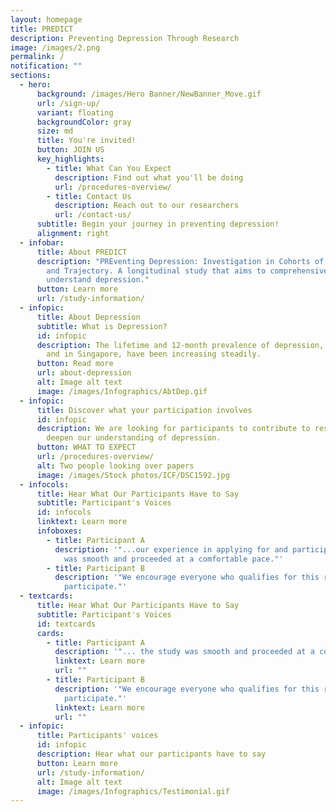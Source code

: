 ```yaml
---
layout: homepage
title: PREDICT
description: Preventing Depression Through Research
image: /images/2.png
permalink: /
notification: ""
sections:
  - hero:
      background: /images/Hero Banner/NewBanner_Move.gif
      url: /sign-up/
      variant: floating
      backgroundColor: gray
      size: md
      title: You're invited!
      button: JOIN US
      key_highlights:
        - title: What Can You Expect
          description: Find out what you'll be doing
          url: /procedures-overview/
        - title: Contact Us
          description: Reach out to our researchers
          url: /contact-us/
      subtitle: Begin your journey in preventing depression!
      alignment: right
  - infobar:
      title: About PREDICT
      description: "PREventing Depression: Investigation in Cohorts of its etiology
        and Trajectory. A longitudinal study that aims to comprehensively
        understand depression."
      button: Learn more
      url: /study-information/
  - infopic:
      title: About Depression
      subtitle: What is Depression?
      id: infopic
      description: The lifetime and 12-month prevalence of depression, both globally
        and in Singapore, have been increasing steadily.
      button: Read more
      url: about-depression
      alt: Image alt text
      image: /images/Infographics/AbtDep.gif
  - infopic:
      title: Discover what your participation involves
      id: infopic
      description: We are looking for participants to contribute to research and
        deepen our understanding of depression.
      button: WHAT TO EXPECT
      url: /procedures-overview/
      alt: Two people looking over papers
      image: /images/Stock photos/ICF/DSC1592.jpg
  - infocols:
      title: Hear What Our Participants Have to Say
      subtitle: Participant's Voices
      id: infocols
      linktext: Learn more
      infoboxes:
        - title: Participant A
          description: '"...our experience in applying for and participating in the study
            was smooth and proceeded at a comfortable pace."'
        - title: Participant B
          description: '"We encourage everyone who qualifies for this research study to
            participate."'
  - textcards:
      title: Hear What Our Participants Have to Say
      subtitle: Participant's Voices
      id: textcards
      cards:
        - title: Participant A
          description: '"... the study was smooth and proceeded at a comfortable pace."'
          linktext: Learn more
          url: ""
        - title: Participant B
          description: '"We encourage everyone who qualifies for this research study to
            participate."'
          linktext: Learn more
          url: ""
  - infopic:
      title: Participants' voices
      id: infopic
      description: Hear what our participants have to say
      button: Learn more
      url: /study-information/
      alt: Image alt text
      image: /images/Infographics/Testimonial.gif
---
```

